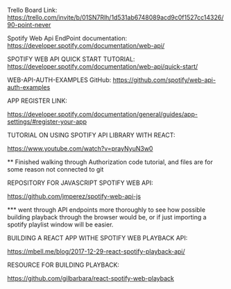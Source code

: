 Trello Board Link: 
https://trello.com/invite/b/01SN7Rlh/1d531ab6748089acd9c0f1527cc14326/90-point-never

Spotify Web Api EndPoint documentation: 
https://developer.spotify.com/documentation/web-api/

SPOTIFY WEB API QUICK START TUTORIAL: 
https://developer.spotify.com/documentation/web-api/quick-start/

WEB-API-AUTH-EXAMPLES GitHub: 
https://github.com/spotify/web-api-auth-examples

APP REGISTER LINK: 

https://developer.spotify.com/documentation/general/guides/app-settings/#register-your-app

TUTORIAL ON USING SPOTIFY API LIBRARY WITH REACT: 

https://www.youtube.com/watch?v=prayNyuN3w0

** Finished walking through Authorization code tutorial, and files are for some reason not connected to git 

REPOSITORY FOR JAVASCRIPT SPOTIFY WEB API: 

https://github.com/jmperez/spotify-web-api-js

*** went through API endpoints more thoroughly to see how possible building playback through the browser would be, or if just importing a spotify playlist window will be easier. 

BUILDING A REACT APP WITHE SPOTIFY WEB PLAYBACK API: 

https://mbell.me/blog/2017-12-29-react-spotify-playback-api/

RESOURCE FOR BUILDING PLAYBACK: 

https://github.com/gilbarbara/react-spotify-web-playback